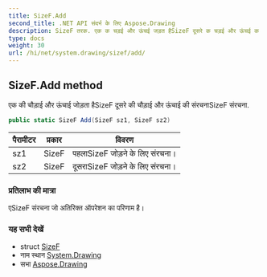 ```yaml
---
title: SizeF.Add
second_title: .NET API संदर्भ के लिए Aspose.Drawing
description: SizeF तरक. एक क चड़ई और ऊंचई जड़त हैSizeF दूसरे क चड़ई और ऊंचई क संरचनSizeF संरचन.
type: docs
weight: 30
url: /hi/net/system.drawing/sizef/add/
---
```

## SizeF.Add method

एक की चौड़ाई और ऊंचाई जोड़ता हैSizeF दूसरे की चौड़ाई और ऊंचाई की संरचनाSizeF संरचना.

```csharp
public static SizeF Add(SizeF sz1, SizeF sz2)
```

| पैरामीटर | प्रकार | विवरण |
| --- | --- | --- |
| sz1 | SizeF | पहलाSizeF जोड़ने के लिए संरचना। |
| sz2 | SizeF | दूसराSizeF जोड़ने के लिए संरचना। |

### प्रतिलाभ की मात्रा

एSizeF संरचना जो अतिरिक्त ऑपरेशन का परिणाम है।

### यह सभी देखें

* struct [SizeF](../)
* नाम स्थान [System.Drawing](../../sizef/)
* सभा [Aspose.Drawing](../../../)


